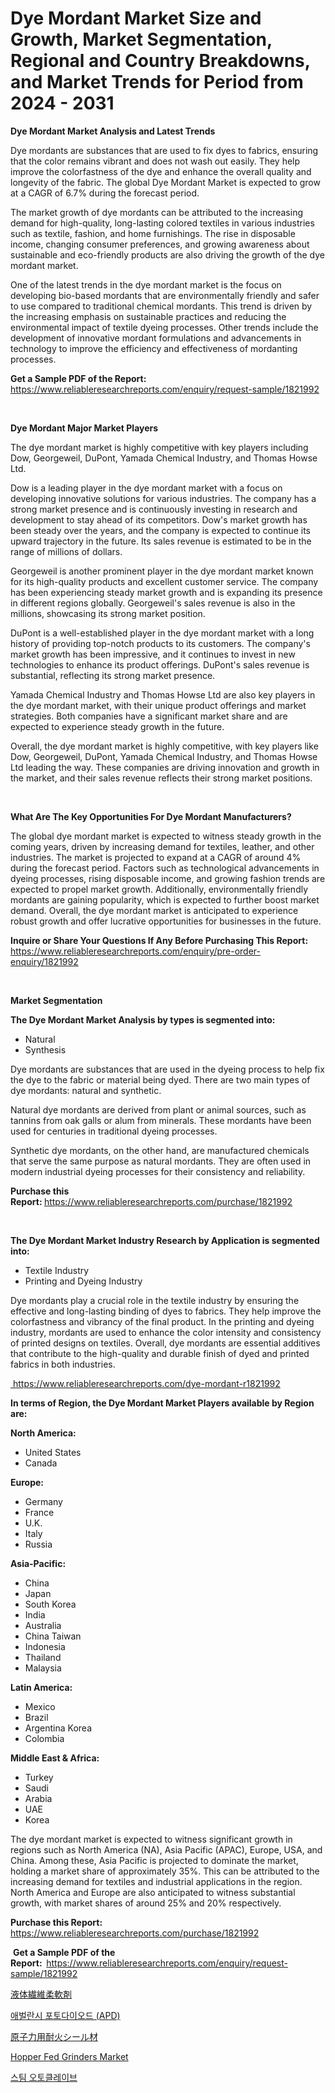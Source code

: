 <p><h1>Dye Mordant Market Size and Growth, Market Segmentation, Regional and Country Breakdowns, and Market Trends for Period from 2024 -  2031</h1></p><p><strong>Dye Mordant Market Analysis and Latest Trends</strong></p>
<p><p>Dye mordants are substances that are used to fix dyes to fabrics, ensuring that the color remains vibrant and does not wash out easily. They help improve the colorfastness of the dye and enhance the overall quality and longevity of the fabric. The global Dye Mordant Market is expected to grow at a CAGR of 6.7% during the forecast period.</p><p>The market growth of dye mordants can be attributed to the increasing demand for high-quality, long-lasting colored textiles in various industries such as textile, fashion, and home furnishings. The rise in disposable income, changing consumer preferences, and growing awareness about sustainable and eco-friendly products are also driving the growth of the dye mordant market.</p><p>One of the latest trends in the dye mordant market is the focus on developing bio-based mordants that are environmentally friendly and safer to use compared to traditional chemical mordants. This trend is driven by the increasing emphasis on sustainable practices and reducing the environmental impact of textile dyeing processes. Other trends include the development of innovative mordant formulations and advancements in technology to improve the efficiency and effectiveness of mordanting processes.</p></p>
<p><strong>Get a Sample PDF of the Report:&nbsp;</strong> <a href="https://www.reliableresearchreports.com/enquiry/request-sample/1821992">https://www.reliableresearchreports.com/enquiry/request-sample/1821992</a></p>
<p>&nbsp;</p>
<p><strong>Dye Mordant Major Market Players</strong></p>
<p><p>The dye mordant market is highly competitive with key players including Dow, Georgeweil, DuPont, Yamada Chemical Industry, and Thomas Howse Ltd. </p><p>Dow is a leading player in the dye mordant market with a focus on developing innovative solutions for various industries. The company has a strong market presence and is continuously investing in research and development to stay ahead of its competitors. Dow's market growth has been steady over the years, and the company is expected to continue its upward trajectory in the future. Its sales revenue is estimated to be in the range of millions of dollars.</p><p>Georgeweil is another prominent player in the dye mordant market known for its high-quality products and excellent customer service. The company has been experiencing steady market growth and is expanding its presence in different regions globally. Georgeweil's sales revenue is also in the millions, showcasing its strong market position.</p><p>DuPont is a well-established player in the dye mordant market with a long history of providing top-notch products to its customers. The company's market growth has been impressive, and it continues to invest in new technologies to enhance its product offerings. DuPont's sales revenue is substantial, reflecting its strong market presence.</p><p>Yamada Chemical Industry and Thomas Howse Ltd are also key players in the dye mordant market, with their unique product offerings and market strategies. Both companies have a significant market share and are expected to experience steady growth in the future.</p><p>Overall, the dye mordant market is highly competitive, with key players like Dow, Georgeweil, DuPont, Yamada Chemical Industry, and Thomas Howse Ltd leading the way. These companies are driving innovation and growth in the market, and their sales revenue reflects their strong market positions.</p></p>
<p>&nbsp;</p>
<p><strong>What Are The Key Opportunities For Dye Mordant Manufacturers?</strong></p>
<p><p>The global dye mordant market is expected to witness steady growth in the coming years, driven by increasing demand for textiles, leather, and other industries. The market is projected to expand at a CAGR of around 4% during the forecast period. Factors such as technological advancements in dyeing processes, rising disposable income, and growing fashion trends are expected to propel market growth. Additionally, environmentally friendly mordants are gaining popularity, which is expected to further boost market demand. Overall, the dye mordant market is anticipated to experience robust growth and offer lucrative opportunities for businesses in the future.</p></p>
<p><strong>Inquire or Share Your Questions If Any Before Purchasing This Report:</strong> <a href="https://www.reliableresearchreports.com/enquiry/pre-order-enquiry/1821992">https://www.reliableresearchreports.com/enquiry/pre-order-enquiry/1821992</a></p>
<p>&nbsp;</p>
<p><strong>Market Segmentation</strong></p>
<p><strong>The Dye Mordant Market Analysis by types is segmented into:</strong></p>
<p><ul><li>Natural</li><li>Synthesis</li></ul></p>
<p><p>Dye mordants are substances that are used in the dyeing process to help fix the dye to the fabric or material being dyed. There are two main types of dye mordants: natural and synthetic.</p><p>Natural dye mordants are derived from plant or animal sources, such as tannins from oak galls or alum from minerals. These mordants have been used for centuries in traditional dyeing processes.</p><p>Synthetic dye mordants, on the other hand, are manufactured chemicals that serve the same purpose as natural mordants. They are often used in modern industrial dyeing processes for their consistency and reliability.</p></p>
<p><strong>Purchase this Report:&nbsp;</strong><a href="https://www.reliableresearchreports.com/purchase/1821992">https://www.reliableresearchreports.com/purchase/1821992</a></p>
<p>&nbsp;</p>
<p><strong>The Dye Mordant Market Industry Research by Application is segmented into:</strong></p>
<p><ul><li>Textile Industry</li><li>Printing and Dyeing Industry</li></ul></p>
<p><p>Dye mordants play a crucial role in the textile industry by ensuring the effective and long-lasting binding of dyes to fabrics. They help improve the colorfastness and vibrancy of the final product. In the printing and dyeing industry, mordants are used to enhance the color intensity and consistency of printed designs on textiles. Overall, dye mordants are essential additives that contribute to the high-quality and durable finish of dyed and printed fabrics in both industries.</p></p>
<p><a href="https://www.reliableresearchreports.com/dye-mordant-r1821992">&nbsp;https://www.reliableresearchreports.com/dye-mordant-r1821992</a></p>
<p><strong>In terms of Region, the Dye Mordant Market Players available by Region are:</strong></p>
<p>
    <p> <strong> North America: </strong>
        <ul>
            <li>United States</li>
            <li>Canada</li>
        </ul>
        </p> 
    <p> <strong> Europe: </strong>
        <ul>
            <li>Germany</li>
            <li>France</li>
            <li>U.K.</li>
            <li>Italy</li>
            <li>Russia</li>
        </ul>
        </p> 
    <p> <strong> Asia-Pacific: </strong>
        <ul>
            <li>China</li>
            <li>Japan</li>
            <li>South Korea</li>
            <li>India</li>
            <li>Australia</li>
            <li>China Taiwan</li>
            <li>Indonesia</li>
            <li>Thailand</li>
            <li>Malaysia</li>
        </ul>
        </p> 
    <p> <strong> Latin America: </strong>
        <ul>
            <li>Mexico</li>
            <li>Brazil</li>
            <li>Argentina Korea</li>
            <li>Colombia</li>
        </ul>
        </p> 
    <p> <strong> Middle East & Africa: </strong>
        <ul>
            <li>Turkey</li>
            <li>Saudi</li>
            <li>Arabia</li>
            <li>UAE</li>
            <li>Korea</li>
        </ul>
    </p>
    </p>
<p><p>The dye mordant market is expected to witness significant growth in regions such as North America (NA), Asia Pacific (APAC), Europe, USA, and China. Among these, Asia Pacific is projected to dominate the market, holding a market share of approximately 35%. This can be attributed to the increasing demand for textiles and industrial applications in the region. North America and Europe are also anticipated to witness substantial growth, with market shares of around 25% and 20% respectively.</p></p>
<p><strong>Purchase this Report: </strong><a href="https://www.reliableresearchreports.com/purchase/1821992">https://www.reliableresearchreports.com/purchase/1821992</a></p>
<p>&nbsp;<strong>Get a Sample PDF of the Report:&nbsp;&nbsp;</strong><a href="https://www.reliableresearchreports.com/enquiry/request-sample/1821992">https://www.reliableresearchreports.com/enquiry/request-sample/1821992</a></p>
<p><strong></strong></p>
<p><p><a href="https://github.com/klon646/Market-Research-Report-List-2/blob/main/813975990076.md">液体繊維柔軟剤</a></p><p><a href="https://github.com/erwindropdead54/Market-Research-Report-List-1/blob/main/8450997128898.md">애벌란시 포토다이오드 (APD)</a></p><p><a href="https://github.com/EstaSprer20231/Market-Research-Report-List-2/blob/main/251300790075.md">原子力用耐火シール材</a></p><p><a href="https://www.linkedin.com/pulse/global-hopper-fed-grinders-market-size-expected-reach-shmnc?trackingId=qjqguLbXcRuwOoENqZ3Yxg%3D%3D">Hopper Fed Grinders Market</a></p><p><a href="https://github.com/alfitoms13/Market-Research-Report-List-1/blob/main/7644505128899.md">스팀 오토클레이브</a></p></p>